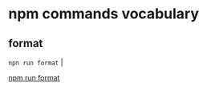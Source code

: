 # npm commands vocabulary

## format

`npn run format`
|

[npm run format](https://github.com/lab-antwerp-1/home/blob/feature-aviv-vocabulary-update/vocabulary/pix/npmformat.gif)
